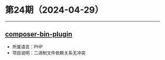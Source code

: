 # 第24期（2024-04-29）

---
## [composer-bin-plugin](https://github.com/bamarni/composer-bin-plugin)
- 所属语言：PHP
- 项目说明：二进制文件依赖关系无冲突

